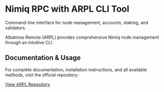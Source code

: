 # Nimiq RPC with ARPL CLI Tool

Command-line interface for node management, accounts, staking, and validators.

Albatross Remote (ARPL) provides comprehensive Nimiq node management through an intuitive CLI.

## Documentation & Usage

For complete documentation, installation instructions, and all available methods, visit the official repository:

<a href="https://github.com/sisou/arpl" nq-arrow f-mt-sm nq-pill-blue target="_blank" mx-0>
  <div i-nimiq:logos-github-mono mr-4 />
  View ARPL Repository
</a>
